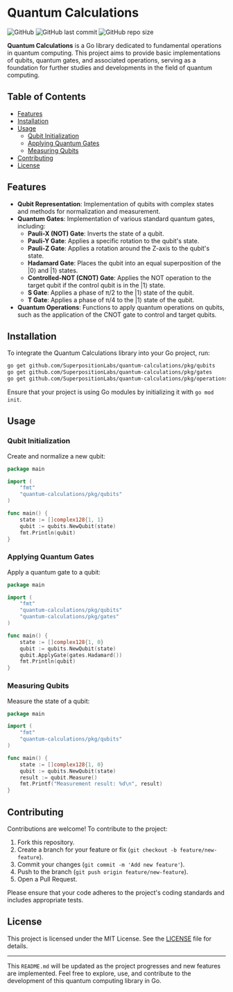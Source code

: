 # Quantum Calculations

![GitHub](https://img.shields.io/github/license/SuperpositionLabs/quantum-calculations)
![GitHub last commit](https://img.shields.io/github/last-commit/SuperpositionLabs/quantum-calculations)
![GitHub repo size](https://img.shields.io/github/repo-size/SuperpositionLabs/quantum-calculations)

**Quantum Calculations** is a Go library dedicated to fundamental operations in quantum computing. This project aims to provide basic implementations of qubits, quantum gates, and associated operations, serving as a foundation for further studies and developments in the field of quantum computing.

## Table of Contents

- [Features](#features)
- [Installation](#installation)
- [Usage](#usage)
  - [Qubit Initialization](#qubit-initialization)
  - [Applying Quantum Gates](#applying-quantum-gates)
  - [Measuring Qubits](#measuring-qubits)
- [Contributing](#contributing)
- [License](#license)

## Features

- **Qubit Representation**: Implementation of qubits with complex states and methods for normalization and measurement.
- **Quantum Gates**: Implementation of various standard quantum gates, including:
  - **Pauli-X (NOT) Gate**: Inverts the state of a qubit.
  - **Pauli-Y Gate**: Applies a specific rotation to the qubit's state.
  - **Pauli-Z Gate**: Applies a rotation around the Z-axis to the qubit's state.
  - **Hadamard Gate**: Places the qubit into an equal superposition of the |0⟩ and |1⟩ states.
  - **Controlled-NOT (CNOT) Gate**: Applies the NOT operation to the target qubit if the control qubit is in the |1⟩ state.
  - **S Gate**: Applies a phase of π/2 to the |1⟩ state of the qubit.
  - **T Gate**: Applies a phase of π/4 to the |1⟩ state of the qubit.
- **Quantum Operations**: Functions to apply quantum operations on qubits, such as the application of the CNOT gate to control and target qubits.

## Installation

To integrate the Quantum Calculations library into your Go project, run:

```bash
go get github.com/SuperpositionLabs/quantum-calculations/pkg/qubits
go get github.com/SuperpositionLabs/quantum-calculations/pkg/gates
go get github.com/SuperpositionLabs/quantum-calculations/pkg/operations
```


Ensure that your project is using Go modules by initializing it with `go mod init`.

## Usage

### Qubit Initialization

Create and normalize a new qubit:

```go
package main

import (
    "fmt"
    "quantum-calculations/pkg/qubits"
)

func main() {
    state := []complex128{1, 1}
    qubit := qubits.NewQubit(state)
    fmt.Println(qubit)
}
```

### Applying Quantum Gates

Apply a quantum gate to a qubit:

```go
package main

import (
    "fmt"
    "quantum-calculations/pkg/qubits"
    "quantum-calculations/pkg/gates"
)

func main() {
    state := []complex128{1, 0}
    qubit := qubits.NewQubit(state)
    qubit.ApplyGate(gates.Hadamard())
    fmt.Println(qubit)
}
```

### Measuring Qubits

Measure the state of a qubit:

```go
package main

import (
    "fmt"
    "quantum-calculations/pkg/qubits"
)

func main() {
    state := []complex128{1, 0}
    qubit := qubits.NewQubit(state)
    result := qubit.Measure()
    fmt.Printf("Measurement result: %d\n", result)
}
```

## Contributing

Contributions are welcome! To contribute to the project:

1. Fork this repository.
2. Create a branch for your feature or fix (`git checkout -b feature/new-feature`).
3. Commit your changes (`git commit -m 'Add new feature'`).
4. Push to the branch (`git push origin feature/new-feature`).
5. Open a Pull Request.

Please ensure that your code adheres to the project's coding standards and includes appropriate tests.

## License

This project is licensed under the MIT License. See the [LICENSE](LICENSE) file for details.

---

This `README.md` will be updated as the project progresses and new features are implemented. Feel free to explore, use, and contribute to the development of this quantum computing library in Go.
